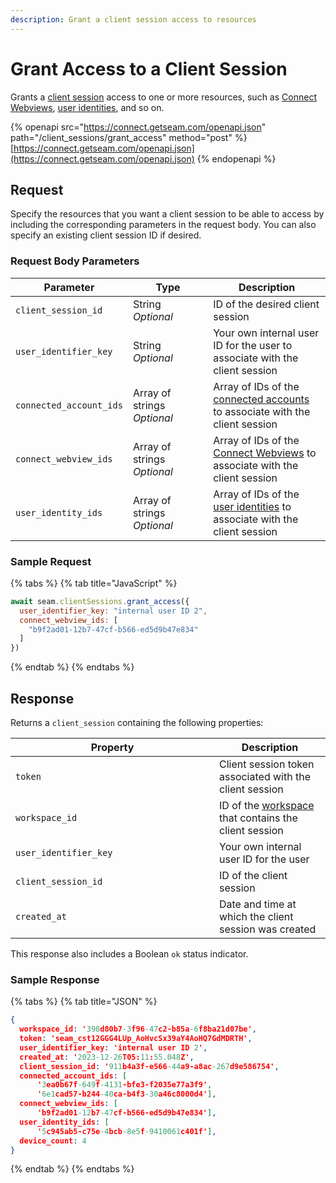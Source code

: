```yaml
---
description: Grant a client session access to resources
---
```


# Grant Access to a Client Session

Grants a [client session](../../core-concepts/authentication/client-session-tokens/) access to one or more resources, such as [Connect Webviews](../../capability-guides/device-and-system-capabilities/connect-webviews/), [user identities](../../capability-guides/mobile-access/managing-mobile-app-user-accounts-with-user-identities.md#what-is-a-user-identity), and so on.

{% openapi src="https://connect.getseam.com/openapi.json" path="/client_sessions/grant_access" method="post" %}
[https://connect.getseam.com/openapi.json](https://connect.getseam.com/openapi.json)
{% endopenapi %}

## Request

Specify the resources that you want a client session to be able to access by including the corresponding parameters in the request body. You can also specify an existing client session ID if desired.

### Request Body Parameters

<table><thead><tr><th>Parameter</th><th width="112.33333333333331">Type</th><th>Description</th></tr></thead><tbody><tr><td><code>client_session_id</code></td><td>String<br><em>Optional</em></td><td>ID of the desired client session</td></tr><tr><td><code>user_identifier_key</code></td><td>String<br><em>Optional</em></td><td>Your own internal user ID for the user to associate with the client session</td></tr><tr><td><code>connected_account_ids</code></td><td>Array of strings<br><em>Optional</em></td><td>Array of IDs of the <a href="../connected_accounts/">connected accounts</a> to associate with the client session</td></tr><tr><td><code>connect_webview_ids</code></td><td>Array of strings<br><em>Optional</em></td><td>Array of IDs of the <a href="../../capability-guides/device-and-system-capabilities/connect-webviews/">Connect Webviews</a> to associate with the client session</td></tr><tr><td><code>user_identity_ids</code></td><td>Array of strings<br><em>Optional</em></td><td>Array of IDs of the <a href="../../capability-guides/mobile-access/managing-mobile-app-user-accounts-with-user-identities.md#what-is-a-user-identity">user identities</a> to associate with the client session</td></tr></tbody></table>

### Sample Request

{% tabs %}
{% tab title="JavaScript" %}
```javascript
await seam.clientSessions.grant_access({
  user_identifier_key: "internal user ID 2",
  connect_webview_ids: [
    "b9f2ad01-12b7-47cf-b566-ed5d9b47e834"
  ]
})
```
{% endtab %}
{% endtabs %}

## Response

Returns a `client_session` containing the following properties:

<table><thead><tr><th width="310">Property</th><th>Description</th></tr></thead><tbody><tr><td><code>token</code></td><td>Client session token associated with the client session</td></tr><tr><td><code>workspace_id</code></td><td>ID of the <a href="../../core-concepts/workspaces/">workspace</a> that contains the client session</td></tr><tr><td><code>user_identifier_key</code></td><td>Your own internal user ID for the user</td></tr><tr><td><code>client_session_id</code></td><td>ID of the client session</td></tr><tr><td><code>created_at</code></td><td>Date and time at which the client session was created</td></tr></tbody></table>

This response also includes a Boolean `ok` status indicator.

### Sample Response

{% tabs %}
{% tab title="JSON" %}
```json
{
  workspace_id: '398d80b7-3f96-47c2-b85a-6f8ba21d07be',
  token: 'seam_cst12GGG4LUp_AoHvcSx39aY4AoHQ7GdMDRTH',
  user_identifier_key: 'internal user ID 2',
  created_at: '2023-12-26T05:11:55.048Z',
  client_session_id: '911b4a3f-e566-44a9-a8ac-267d9e586754',
  connected_account_ids: [
      '3ea0b67f-649f-4131-bfe3-f2035e77a3f9',
      '6e1cad57-b244-40ca-b4f3-30a46c8000d4'],
  connect_webview_ids: [
      'b9f2ad01-12b7-47cf-b566-ed5d9b47e834'],
  user_identity_ids: [
      '5c945ab5-c75e-4bcb-8e5f-9410061c401f'],
  device_count: 4
}
```
{% endtab %}
{% endtabs %}
